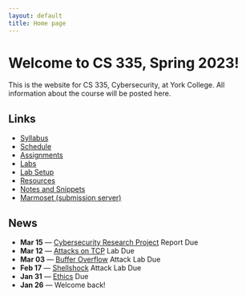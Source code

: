 ```yaml
---
layout: default
title: Home page
---
```

# Welcome to CS 335, Spring 2023!

This is the website for CS 335, Cybersecurity, at York College. All information about the course will be posted here.

## Links

* [Syllabus](syllabus/index.html)
* [Schedule](schedule/index.html)
* [Assignments](assignments/index.html)
* [Labs](labs/index.html)
* [Lab Setup](labs/setup.html)
* [Resources](resources/index.html)
* [Notes and Snippets](notes/index.html)
* <a href="https://cs.ycp.edu/marmoset" target="_blank">Marmoset (submission server)</a>

## News

<!-- * **May 06** &mdash; [Final Project](assignments/project.html) Code, Slides, Report Due
* **Apr 30** &mdash; [SQL Injection Attack](labs/sql_attack.html) Lab Due
* **Apr 23** &mdash; [Cross-Site Scripting Attack](labs/xss_attack.html) Lab Due
* **Apr 16** &mdash; [Cross-Site Request Forgery Attack](labs/csrf_attack.html) Lab Due
* **Apr 14** &mdash; [Final Project](assignments/project.html) Proposal Due
* **Mar 31** &mdash; [Local DNS Attacks](labs/dns_attack.html) Lab Due
* **Mar 17** &mdash; [Packet Sniffing and Spoofing](labs/sniff_spoof.html) Lab Due-->
* **Mar 15** &mdash; [Cybersecurity Research Project](assignments/cybercrime.html) Report Due
* **Mar 12** &mdash; [Attacks on TCP](labs/tcp_attack.html) Lab Due
* **Mar 03** &mdash; [Buffer Overflow](labs/buffer_overflow.html) Attack Lab Due
* **Feb 17** &mdash; [Shellshock](labs/shellshock.html) Attack Lab Due
* **Jan 31** &mdash; [Ethics](assignments/ethics.html) Due
* **Jan 26** &mdash; Welcome back!

<!-- <sup>*</sup> Optional Lab/Assignment -->
